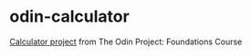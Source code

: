 # odin-calculator

[Calculator project](https://www.theodinproject.com/lessons/foundations-calculator) from The Odin Project: Foundations Course
